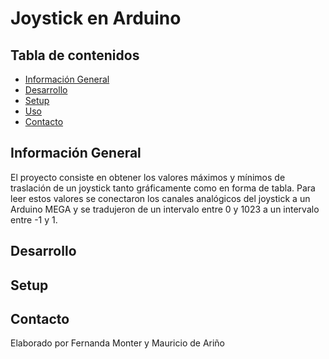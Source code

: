 # Joystick en Arduino
## Tabla de contenidos 
* [Información General](#información-general)
* [Desarrollo](#desarrollo)
* [Setup](#setup)
* [Uso](#uso)
* [Contacto](#contacto)
## Información General
El proyecto consiste en obtener los valores máximos y mínimos de traslación de un joystick tanto gráficamente como en forma de tabla. Para leer estos valores se conectaron los canales analógicos del joystick a un Arduino MEGA y se tradujeron de un intervalo entre 0 y 1023 a un intervalo entre -1 y 1.
## Desarrollo
## Setup
## Contacto
Elaborado por Fernanda Monter y Mauricio de Ariño
